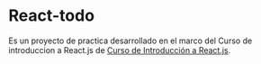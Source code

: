 # React-todo

Es un proyecto de practica desarrollado en el marco del Curso de introduccion a React.js de [Curso de Introducción a React.js](https://platzi.com/reactjs). 
